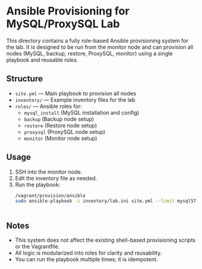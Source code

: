 # Ansible Provisioning for MySQL/ProxySQL Lab


This directory contains a fully role-based Ansible provisioning system for the lab. It is designed to be run from the monitor node and can provision all nodes (MySQL, backup, restore, ProxySQL, monitor) using a single playbook and reusable roles.

## Structure
- `site.yml` — Main playbook to provision all nodes
- `inventory/` — Example inventory files for the lab
- `roles/` — Ansible roles for:
  - `mysql_install` (MySQL installation and config)
  - `backup` (Backup node setup)
  - `restore` (Restore node setup)
  - `proxysql` (ProxySQL node setup)
  - `monitor` (Monitor node setup)

## Usage
1. SSH into the monitor node.
2. Edit the inventory file as needed.
3. Run the playbook:
   ```sh
   /vagrant/provision/ansible
   sudo ansible-playbook -i inventory/lab.ini site.yml --limit mysql57 -u percona --private-key=/home/percona/.ssh/id_rsa
  
   ```

## Notes
- This system does not affect the existing shell-based provisioning scripts or the Vagrantfile.
- All logic is modularized into roles for clarity and reusability.
- You can run the playbook multiple times; it is idempotent. 